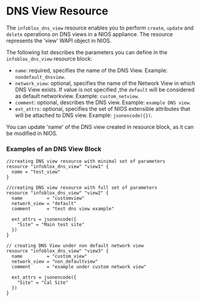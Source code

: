 # DNS View Resource

The `infoblox_dns_view` resource enables you to perform `create`, `update` and
`delete` operations on DNS views in a NIOS appliance.
The resource represents the ‘view’ WAPI object in NIOS.

The following list describes the parameters you can define in the `infoblox_dns_view` resource block:

- `name`: required, specifies the name of the DNS View. Example: `nondefault_dnsview`.
- `network_view`: optional, specifies the name of the Network View in which DNS View exists. If value is not specified ,the `default`
  will be considered as default networkview. Example: `custom_netview`.
- `comment`: optional, describes the DNS view. Example: `example DNS view`.
- `ext_attrs`: optional, specifies the set of NIOS extensible attributes that will be attached to DNS view. Example: `jsonencode({})`.

You can update 'name' of the DNS view created in resource block, as it can be modified in NIOS.

### Examples of an DNS View Block

```hcl
//creating DNS view resource with minimal set of parameters
resource "infoblox_dns_view" "view1" {
  name = "test_view"
}

//creating DNS view resource with full set of parameters
resource "infoblox_dns_view" "view2" {
  name         = "customview"
  network_view = "default"
  comment      = "test dns view example"

  ext_attrs = jsonencode({
    "Site" = "Main test site"
  })
}

// creating DNS View under non default network view
resource "infoblox_dns_view" "view3" {
  name         = "custom_view"
  network_view = "non_defaultview"
  comment      = "example under custom network view"

  ext_attrs = jsonencode({
    "Site" = "Cal Site"
  })
}
```
